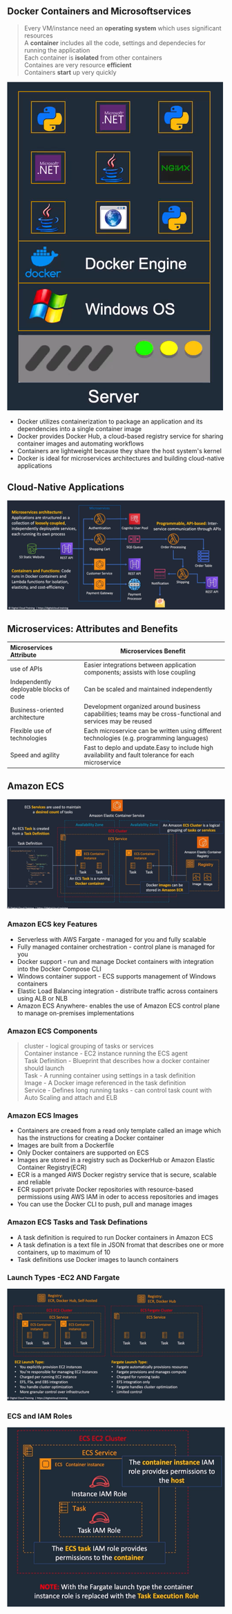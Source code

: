 ## Docker Containers and Microsoftservices  

> Every VM/instance need an **operating system** which uses significant resources  
> A **container** includes all the code, settings and dependecies for running the application  
> Each container is **isolated** from other containers  
> Containes are very resource **efficient**  
> Containers **start** up very quickly  

![alt text](./Images/image10.png)  

- Docker utilizes containerization to package an application and its dependencies into a single container image
- Docker provides Docker Hub, a cloud-based registry service for sharing container images and automating workflows
- Containers are lightweight because they share the host system's kernel
- Docker is ideal for microservices architectures and building cloud-native applications  

## Cloud-Native Applications

![alt text](./Images/image11.png)

## Microservices: Attributes and Benefits

|   Microservices Attribute               |                             Microservices Benefit                                                            |
|:----------------------------------------|--------------------------------------------------------------------------------------------------------------|
| use of APIs                             | Easier integrations between application components; assists with lose coupling                               |
| Independently deployable blocks of code | Can be scaled and maintained independently                                                                   |
| Business-oriented architecture          | Development organized around business capabilities; teams may be cross-functional and services may be reused |
| Flexible use of technologies            | Each microservice can be written using different technologies (e.g. programming languages)                   |
| Speed and agility                       | Fast to deplo and update.Easy to include high availability and fault tolerance for each microservice         |

## Amazon ECS 

![alt text](./Images/image12.png)  

### Amazon ECS key Features  

- Serverless with AWS Fargate - managed for you and fully scalable 
- Fully managed container orchestration - control plane is managed for you  
- Docker support - run and manage Docket containers with integration into the Docker Compose CLI  
- Windows container support - ECS supports management of Windows containers  
- Elastic Load Balancing integration - distribute traffic across containers using ALB or NLB  
- Amazon ECS Anywhere- enables the use of Amazon ECS control plane to manage on-premises implementations  

### Amazon ECS Components
> cluster - logical grouping of tasks or services  
> Container instance - EC2 instance running the ECS agent  
> Task Definition - Blueprint that describes how a docker container should launch  
> Task - A running container using settings in a task definition  
> Image - A Docker image referenced in the task definition  
> Service - Defines long running tasks - can control task count with Auto Scaling and attach and ELB  

### Amazon ECS Images
- Containers are creaed from a read only template called an image which has the instructions for creating a Docker container  
- Images are built from a Dockerfile   
- Only Docker containers are supported on ECS  
- Images are stored in a registry such as DockerHub or Amazon Elastic Container Registry(ECR)  
- ECR is a manged AWS Docker registry service that is secure, scalable and reliable  
- ECR support private Docker repositories with resource-based permissions using AWS IAM in oder to access repositories and images  
- You can use the Docker CLI to push, pull and manage images  

### Amazon ECS Tasks and Task Definations
- A task definition is required to run Docker containers in Amazon ECS  
- A task defination is a text file in JSON fromat that describes one or more containers, up to maximum of 10  
- Task definitions use Docker images to launch containers  

### Launch Types -EC2 AND Fargate

![alt](./Images/image13.png)

### ECS and IAM Roles

![alt text](./Images/image14.png)




